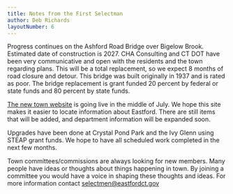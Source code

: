 ```yaml
---
title: Notes from the First Selectman
author: Deb Richards
layoutNumber: 6
---
```


Progress continues on the Ashford Road Bridge over Bigelow Brook.
Estimated date of construction is 2027. CHA Consulting and CT DOT have
been very communicative and open with the residents and the town
regarding plans. This will be a total replacement, so we expect 8 months
of road closure and detour. This bridge was built originally in 1937 and
is rated as poor. The bridge replacement is grant funded 20 percent by
federal or state funds and 80 percent by state funds.

[The new town website](https://eastfordct.gov) is going live in the
middle of July. We hope this site makes it easier to locate information
about Eastford. There are still items that will be added, and department
information will be expanded soon.

Upgrades have been done at Crystal Pond Park and the Ivy Glenn using
STEAP grant funds. We hope to have all scheduled work completed in the
next few months.

Town committees/commissions are always looking for new members. Many
people have ideas or thoughts about things happening in town. By joining
a committee you would have a voice in shaping these thoughts and ideas.
For more information contact [selectmen@eastfordct.gov](mailto:selectmen@eastfordct.gov)
